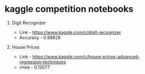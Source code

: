 # kaggle competition notebooks

1. Digit Recognizer </br>
    * Link - https://www.kaggle.com/c/digit-recognizer
    * Accuracy - 0.98828

2. House Prices </br>
    * Link - https://www.kaggle.com/c/house-prices-advanced-regression-techniques
    * rmse - 0.12077

